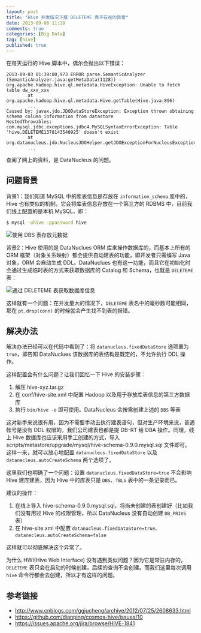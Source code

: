 ```yaml
---
layout: post
title: "Hive 并发情况下报 DELETEME 表不存在的异常"
date: 2013-09-06 11:20
comments: true
categories: [Big Data]
tag: [hive]
published: true
---
```


在每天运行的 Hive 脚本中，偶尔会抛出以下错误：

```
2013-09-03 01:39:00,973 ERROR parse.SemanticAnalyzer (SemanticAnalyzer.java:getMetaData(1128)) - org.apache.hadoop.hive.ql.metadata.HiveException: Unable to fetch table dw_xxx_xxx
        at org.apache.hadoop.hive.ql.metadata.Hive.getTable(Hive.java:896)
        ...
Caused by: javax.jdo.JDODataStoreException: Exception thrown obtaining schema column information from datastore
NestedThrowables:
com.mysql.jdbc.exceptions.jdbc4.MySQLSyntaxErrorException: Table 'hive.DELETEME1378143540925' doesn't exist
        at org.datanucleus.jdo.NucleusJDOHelper.getJDOExceptionForNucleusException(NucleusJDOHelper.java:313)
        ...
```

查阅了网上的资料，是 DataNucleus 的问题。

## 问题背景
背景1：我们知道 MySQL 中的库表信息是存放在 `information_schema` 库中的，Hive 也有类似的机制，它会将库表信息存放在一个第三方的 RDBMS 中，目前我们线上配置的是本机 MySQL，即：

```bash
$ mysql -uhive -ppassword hive
```

![使用 DBS 表存放元数据](/images/hive-deleteme-error/dbs.png)

<!--more-->

背景2：Hive 使用的是 DataNuclues ORM 库来操作数据库的，而基本上所有的 ORM 框架（对象关系映射）都会提供自动建表的功能，即开发者只需编写 Java 对象，ORM 会自动生成 DDL。DataNuclues 也有这一功能，而且它在初始化时会通过生成临时表的方式来获取数据库的 Catalog 和 Schema，也就是 `DELETEME` 表：

![通过 DELETEME 表获取数据库信息](/images/hive-deleteme-error/deleteme.png)

这样就有一个问题：在并发量大的情况下，`DELETEME` 表名中的毫秒数可能相同，那在 `pt.drop(conn)` 的时候就会产生找不到表的报错。

## 解决办法
解决办法已经可以在代码中看到了：将 `datanucleus.fixedDataStore` 选项置为 `true`，即告知 DataNuclues 该数据库的表结构是既定的，不允许执行 DDL 操作。

这样配置会有什么问题？让我们回忆一下 Hive 的安装步骤：

1. 解压 hive-xyz.tar.gz
2. 在 conf/hive-site.xml 中配置 Hadoop 以及用于存放库表信息的第三方数据库
3. 执行 `bin/hive -e` 即可使用。DataNucleus 会按需创建上述的 `DBS` 等表

这对新手来说很有用，因为不需要手动去执行建表语句，但对生产环境来说，普通帐号是没有 DDL 权限的，我们公司建表也都是提 DB-RT 给 DBA 操作。同理，线上 Hive 数据库也应该采用手工创建的方式，导入 scripts/metastore/upgrade/mysql/hive-schema-0.9.0.mysql.sql 文件即可。这样一来，就可以放心地配置 `datanucleus.fixedDataStore` 以及 `datanecleus.autoCreateSchema` 两个选项了。

这里我们也明确了一个问题：设置 `datanucleus.fixedDataStore=true` 不会影响 Hive 建库建表，因为 Hive 中的库表只是 `DBS`、`TBLS` 表中的一条记录而已。

建议的操作：

1. 在线上导入 hive-schema-0.9.0.mysql.sql，将尚未创建的表创建好（比如我们没有用过 Hive 的权限管理，所以 DataNucleus 没有自动创建 `DB_PRIVS` 表）
2. 在 hive-site.xml 中配置 `datanucleus.fixedDataStore=true`、`datanecleus.autoCreateSchema=false`

这样就可以彻底解决这个异常了。

为什么 HWI(Hive Web Interface) 没有遇到类似问题？因为它是常驻内存的，`DELETEME` 表只会在启动的时候创建，后续的查询不会创建。而我们这里每次调用 `hive` 命令行都会去创建，所以才有这样的问题。

## 参考链接
* http://www.cnblogs.com/ggjucheng/archive/2012/07/25/2608633.html
* https://github.com/dianping/cosmos-hive/issues/10
* https://issues.apache.org/jira/browse/HIVE-1841
